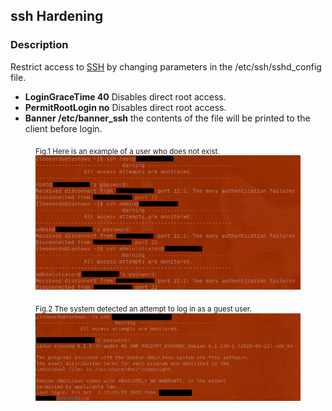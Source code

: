 ## ssh Hardening
### Description
Restrict access to [SSH](https://www.openssh.com/) by changing parameters in the /etc/ssh/sshd_config file.

- **LoginGraceTime 40** Disables direct root access.
- **PermitRootLogin no** Disables direct root access.
- **Banner /etc/banner_ssh** the contents of the file will be printed to the client before login.

<figure>
   <figcaption><sub>Fig.1 Here is an example of a user who does not exist.</sub></figcaption>
   <img src="./images/ssh01.png" 
   alt="Here is an example of a user who does not exist." 
   title="User not exist">
</figure>

<figure>
  <figcaption><sub>Fig.2 The system detected an attempt to log in as a guest user.</sub></figcaption>
  <img src="./images/ssh02.png" 
   alt="The system detected an attempt to log in as a guest user." 
   title="guest user">
</figure>
